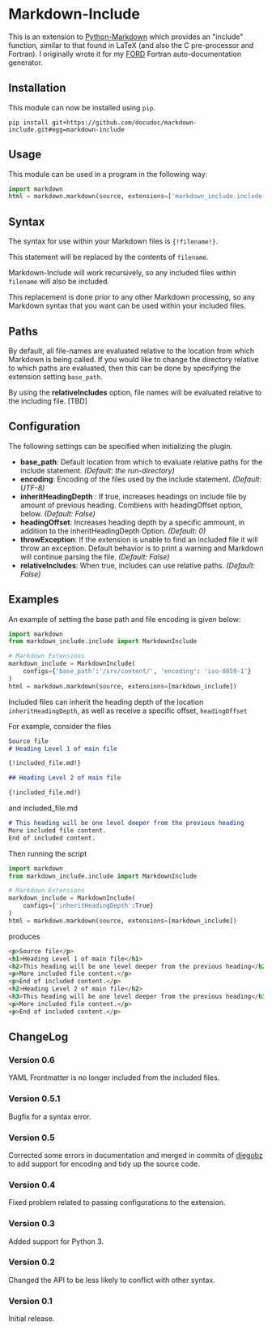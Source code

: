 # Markdown-Include

This is an extension to [Python-Markdown](https://pythonhosted.org/Markdown/) which provides an "include" function, similar to that found in LaTeX (and also the C pre-processor and Fortran). I originally wrote it for my [FORD](https://github.com/cmacmackin/ford) Fortran auto-documentation generator.


## Installation
This module can now be installed using ``pip``.

    pip install git+https://github.com/docudoc/markdown-include.git#egg=markdown-include


## Usage
This module can be used in a program in the following way:

```python
import markdown
html = markdown.markdown(source, extensions=['markdown_include.include'])
```

## Syntax

The syntax for use within your Markdown files is ``{!filename!}``.

This statement will be replaced by the contents of ``filename``.

Markdown-Include will work recursively, so any included files within ``filename`` will also be included.

This replacement is done prior to any other Markdown processing, so any Markdown syntax that you want can be used within your included files.

## Paths

By default, all file-names are evaluated relative to the location from which Markdown is being called. If you would like to change the directory relative to which paths are evaluated, then this can be done by specifying the extension setting ``base_path``.

By using the __relativeIncludes__ option, file names will be evaluated relative to the including file. [TBD]


## Configuration

The following settings can be specified when initializing the plugin.

- __base_path__: Default location from which to evaluate relative paths for the include statement. _(Default: the run-directory)_
- __encoding__: Encoding of the files used by the include statement. _(Default: UTF-8)_
- __inheritHeadingDepth__ : If true, increases headings on include file by amount of previous heading. Combiens with headingOffset   option, below. _(Default: False)_
- __headingOffset__: Increases heading depth by a specific ammount, in addition to the inheritHeadingDepth Option. _(Default: 0)_
- __throwException__: If the extension is unable to find an included file it will throw an exception. Default behavior is to print a warning and Markdown will continue parsing the file. _(Default: False)_
- __relativeIncludes__: When true, includes can use relative paths. _(Default: False)_


## Examples

An example of setting the base path and file encoding is given below:
```python
import markdown
from markdown_include.include import MarkdownInclude

# Markdown Extensions
markdown_include = MarkdownInclude(
    configs={'base_path':'/srv/content/', 'encoding': 'iso-8859-1'}
)
html = markdown.markdown(source, extensions=[markdown_include])
```

Included files can inherit the heading depth of the location ``inheritHeadingDepth``, as well as receive a specific offset, ``headingOffset``

For example, consider the  files
```markdown
Source file
# Heading Level 1 of main file

{!included_file.md!}

## Heading Level 2 of main file

{!included_file.md!}
```

and included_file.md

```markdown
# This heading will be one level deeper from the previous heading
More included file content.
End of included content.
```
Then running the script
```python
import markdown
from markdown_include.include import MarkdownInclude

# Markdown Extensions
markdown_include = MarkdownInclude(
    configs={'inheritHeadingDepth':True}
)
html = markdown.markdown(source, extensions=[markdown_include])
```
produces
```html
<p>Source file</p>
<h1>Heading Level 1 of main file</h1>
<h2>This heading will be one level deeper from the previous heading</h2>
<p>More included file content.</p>
<p>End of included content.</p>
<h2>Heading Level 2 of main file</h2>
<h3>This heading will be one level deeper from the previous heading</h3>
<p>More included file content.</p>
<p>End of included content.</p>
```


## ChangeLog
### Version 0.6
YAML Frontmatter is no longer included from the included files.
### Version 0.5.1
Bugfix for a syntax error.
### Version 0.5
Corrected some errors in documentation and merged in commits of [diegobz](https://github.com/diegobz) to add support for encoding and tidy up the source code.
### Version 0.4
Fixed problem related to passing configurations to the extension.
### Version 0.3
Added support for Python 3.
### Version 0.2
Changed the API to be less likely to conflict with other syntax.
### Version 0.1
Initial release.
